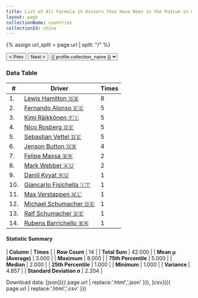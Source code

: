 ```yaml
---
title: List of All Formula 1® Drivers that Have Been in the Podium in China by Number of Times
layout: page
collectionName: countries
collectionId: china
---
```


{% assign url_split = page.url | split: "/" %}
<div id="collection-navigation">
<button onclick="selector.options[selector.selectedIndex-1].value && (window.location = selector.options[selector.selectedIndex-1].value);">&lt; Prev</button>
<button onclick="selector.options[selector.selectedIndex+1].value && (window.location = selector.options[selector.selectedIndex+1].value);">Next &gt;</button>
<select id="selector" onchange="this.options[this.selectedIndex].value && (window.location = this.options[this.selectedIndex].value);">
  {% for collectionId in site.data[page.collectionName].refs %}
    {% if collectionId == page.collectionId %}
      {% assign selected = "selected" %}
    {% else %}
      {% assign selected = "" %}
    {% endif %}
    {% assign profile = site.data[page.collectionName][collectionId].profile %}
    <option value="/f1/{{ page.collectionName }}/{{ collectionId }}/{{ url_split[4] }}" {{ selected }}>{{ profile.collection_name }}</option>
  {% endfor %}
</select>
</div>

<canvas id="chart" width="400" height="180"></canvas>
<script>
var data = {
  "labels" : [
    "Lewis Hamilton",
    "Fernando Alonso",
    "Kimi Räikkönen",
    "Nico Rosberg",
    "Sebastian Vettel",
    "Jenson Button",
    "Felipe Massa",
    "Mark Webber",
    "Daniil Kvyat",
    "Giancarlo Fisichella",
    "Max Verstappen",
    "Michael Schumacher",
    "Ralf Schumacher",
    "Rubens Barrichello"
  ],
  "datasets" : [
    {
      "label" : "Times",
      "data" : [
        8,
        5,
        5,
        5,
        5,
        4,
        2,
        2,
        1,
        1,
        1,
        1,
        1,
        1
      ],
      "borderColor" : [
        "#1D181E",
        "#1D181E",
        "#1D181E",
        "#1D181E",
        "#1D181E",
        "#1D181E",
        "#1D181E",
        "#1D181E",
        "#1D181E",
        "#1D181E",
        "#1D181E",
        "#1D181E",
        "#1D181E",
        "#1D181E"
      ],
      "borderWidth" : 1,
      "backgroundColor" : [
        "#9C8E8D",
        "#9C8E8D",
        "#9C8E8D",
        "#9C8E8D",
        "#9C8E8D",
        "#9C8E8D",
        "#9C8E8D",
        "#9C8E8D",
        "#9C8E8D",
        "#9C8E8D",
        "#9C8E8D",
        "#9C8E8D",
        "#9C8E8D",
        "#9C8E8D"
      ]
    }
  ]
};
var options = {
  legend: {
    display: false
  },
  scales: {
    xAxes: [{
      ticks: {
        beginAtZero: true,
        maxRotation: 180,
        display: window.innerWidth > 800
      }
    }],
    yAxes: [{
      ticks: {
        beginAtZero: true
      }
    }]
  },
  onResize: function(chart, size) {
    chart.options.scales.xAxes[0].ticks.display = size.width > 800;
  }
};
var chart = new Chart("chart", {
    data: data,
    type: 'bar',
    options: options
});
</script>



### Data Table

| # | Driver | Times |
|--|--|--|
| 1. | [Lewis Hamilton 🇬🇧](/f1/drivers/hamilton) | 8 |
| 2. | [Fernando Alonso 🇪🇸](/f1/drivers/alonso) | 5 |
| 3. | [Kimi Räikkönen 🇫🇮](/f1/drivers/raikkonen) | 5 |
| 4. | [Nico Rosberg 🇩🇪](/f1/drivers/rosberg) | 5 |
| 5. | [Sebastian Vettel 🇩🇪](/f1/drivers/vettel) | 5 |
| 6. | [Jenson Button 🇬🇧](/f1/drivers/button) | 4 |
| 7. | [Felipe Massa 🇧🇷](/f1/drivers/massa) | 2 |
| 8. | [Mark Webber 🇦🇺](/f1/drivers/webber) | 2 |
| 9. | [Daniil Kvyat 🇷🇺](/f1/drivers/kvyat) | 1 |
| 10. | [Giancarlo Fisichella 🇮🇹](/f1/drivers/fisichella) | 1 |
| 11. | [Max Verstappen 🇳🇱](/f1/drivers/max_verstappen) | 1 |
| 12. | [Michael Schumacher 🇩🇪](/f1/drivers/michael_schumacher) | 1 |
| 13. | [Ralf Schumacher 🇩🇪](/f1/drivers/ralf_schumacher) | 1 |
| 14. | [Rubens Barrichello 🇧🇷](/f1/drivers/barrichello) | 1 |

#### Statistic Summary

| **Column** | **Times** |
| **Row Count** | 14 |
| **Total Sum** | 42.000 |
| **Mean μ (Average)** | 3.000 |
| **Maximum** | 8.000 |
| **75th Percentile** | 5.000 |
| **Median** | 2.000 |
| **25th Percentile** | 1.000 |
| **Minimum** | 1.000 |
| **Variance** | 4.857 |
| **Standard Deviation σ** | 2.204 |

Download data: [json]({{ page.url | replace:'.html','.json' }}), [csv]({{ page.url | replace:'.html','.csv' }})
